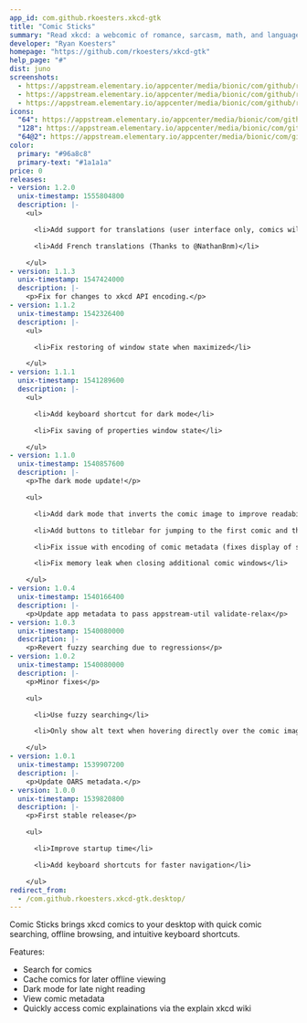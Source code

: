 ```yaml
---
app_id: com.github.rkoesters.xkcd-gtk
title: "Comic Sticks"
summary: "Read xkcd: a webcomic of romance, sarcasm, math, and language"
developer: "Ryan Koesters"
homepage: "https://github.com/rkoesters/xkcd-gtk"
help_page: "#"
dist: juno
screenshots:
  - https://appstream.elementary.io/appcenter/media/bionic/com/github/rkoesters.xkcd-gtk/2B57BBFE95E0E96F072406FCECD093B8/screenshots/image-1_orig.png
  - https://appstream.elementary.io/appcenter/media/bionic/com/github/rkoesters.xkcd-gtk/2B57BBFE95E0E96F072406FCECD093B8/screenshots/image-2_orig.png
  - https://appstream.elementary.io/appcenter/media/bionic/com/github/rkoesters.xkcd-gtk/2B57BBFE95E0E96F072406FCECD093B8/screenshots/image-3_orig.png
icons:
  "64": https://appstream.elementary.io/appcenter/media/bionic/com/github/rkoesters.xkcd-gtk/2B57BBFE95E0E96F072406FCECD093B8/icons/64x64/com.github.rkoesters.xkcd-gtk_com.github.rkoesters.xkcd-gtk.png
  "128": https://appstream.elementary.io/appcenter/media/bionic/com/github/rkoesters.xkcd-gtk/2B57BBFE95E0E96F072406FCECD093B8/icons/128x128/com.github.rkoesters.xkcd-gtk_com.github.rkoesters.xkcd-gtk.png
  "64@2": https://appstream.elementary.io/appcenter/media/bionic/com/github/rkoesters.xkcd-gtk/2B57BBFE95E0E96F072406FCECD093B8/icons/64x64@2/com.github.rkoesters.xkcd-gtk_com.github.rkoesters.xkcd-gtk.png
color:
  primary: "#96a8c8"
  primary-text: "#1a1a1a"
price: 0
releases:
- version: 1.2.0
  unix-timestamp: 1555804800
  description: |-
    <ul>

      <li>Add support for translations (user interface only, comics will remain in their original language)</li>

      <li>Add French translations (Thanks to @NathanBnm)</li>

    </ul>
- version: 1.1.3
  unix-timestamp: 1547424000
  description: |-
    <p>Fix for changes to xkcd API encoding.</p>
- version: 1.1.2
  unix-timestamp: 1542326400
  description: |-
    <ul>

      <li>Fix restoring of window state when maximized</li>

    </ul>
- version: 1.1.1
  unix-timestamp: 1541289600
  description: |-
    <ul>

      <li>Add keyboard shortcut for dark mode</li>

      <li>Fix saving of properties window state</li>

    </ul>
- version: 1.1.0
  unix-timestamp: 1540857600
  description: |-
    <p>The dark mode update!</p>

    <ul>

      <li>Add dark mode that inverts the comic image to improve readability in the dark</li>

      <li>Add buttons to titlebar for jumping to the first comic and the newest comic</li>

      <li>Fix issue with encoding of comic metadata (fixes display of special characters and emojis)</li>

      <li>Fix memory leak when closing additional comic windows</li>

    </ul>
- version: 1.0.4
  unix-timestamp: 1540166400
  description: |-
    <p>Update app metadata to pass appstream-util validate-relax</p>
- version: 1.0.3
  unix-timestamp: 1540080000
  description: |-
    <p>Revert fuzzy searching due to regressions</p>
- version: 1.0.2
  unix-timestamp: 1540080000
  description: |-
    <p>Minor fixes</p>

    <ul>

      <li>Use fuzzy searching</li>

      <li>Only show alt text when hovering directly over the comic image</li>

    </ul>
- version: 1.0.1
  unix-timestamp: 1539907200
  description: |-
    <p>Update OARS metadata.</p>
- version: 1.0.0
  unix-timestamp: 1539820800
  description: |-
    <p>First stable release</p>

    <ul>

      <li>Improve startup time</li>

      <li>Add keyboard shortcuts for faster navigation</li>

    </ul>
redirect_from:
  - /com.github.rkoesters.xkcd-gtk.desktop/
---
```


<p>Comic Sticks brings xkcd comics to your desktop with quick comic searching, offline browsing, and intuitive keyboard shortcuts.</p>
<p>Features:</p>
<ul>
  <li>Search for comics</li>
  <li>Cache comics for later offline viewing</li>
  <li>Dark mode for late night reading</li>
  <li>View comic metadata</li>
  <li>Quickly access comic explainations via the explain xkcd wiki</li>
</ul>